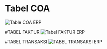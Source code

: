# Tabel COA
![Table COA ERP](https://user-images.githubusercontent.com/130548013/232698281-f957b0f5-bc95-4b68-a60e-2f832b22dae7.png)

#TABEL FAKTUR
![Tabel FAKTUR ERP](https://user-images.githubusercontent.com/130548013/232698355-ca2af1dc-71e4-4ae0-8d9c-edc8b49c752c.png)

#TABEL TRANSAKSI
![TABEL TRANSAKSI ERP](https://user-images.githubusercontent.com/130548013/232698445-dcd5a15f-2a72-45c8-885f-5cb56c17d06e.png)

